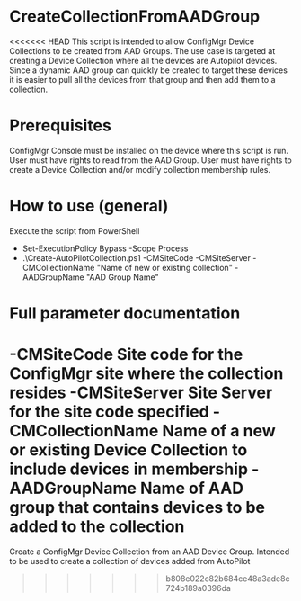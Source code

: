 # CreateCollectionFromAADGroup
<<<<<<< HEAD
This script is intended to allow ConfigMgr Device Collections to be created from AAD Groups.
The use case is targeted at creating a Device Collection where all the devices are Autopilot devices.
Since a dynamic AAD group can quickly be created to target these devices it is easier to pull all the devices from
that group and then add them to a collection.


# Prerequisites
ConfigMgr Console must be installed on the device where this script is run.
User must have rights to read from the AAD Group.
User must have rights to create a Device Collection and/or modify collection membership rules.

# How to use (general)

Execute the script from PowerShell
- Set-ExecutionPolicy Bypass -Scope Process
- .\Create-AutoPilotCollection.ps1 -CMSiteCode <SITE> -CMSiteServer <ServerFQDN> -CMCollectionName "Name of new or existing collection" -AADGroupName "AAD Group Name" 


# Full parameter documentation
-CMSiteCode              Site code for the ConfigMgr site where the collection resides
-CMSiteServer            Site Server for the site code specified
-CMCollectionName        Name of a new or existing Device Collection to include devices in membership
-AADGroupName            Name of AAD group that contains devices to be added to the collection
=======
Create a ConfigMgr Device Collection from an AAD Device Group.  Intended to be used to create a collection of devices added from AutoPilot
>>>>>>> b808e022c82b684ce48a3ade8c724b189a0396da
